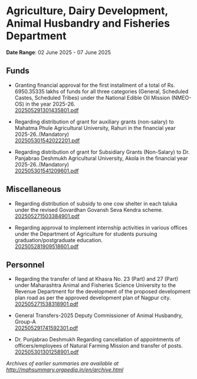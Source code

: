 # Agriculture, Dairy Development, Animal Husbandry and Fisheries Department

**Date Range**: 02 June 2025 - 07 June 2025


## Funds
- Granting financial approval for the first installment of a total of Rs. 6950.35335 lakhs of funds for all three categories (General, Scheduled Castes, Scheduled Tribes) under the National Edible Oil Mission (NMEO-OS) in the year 2025-26.\
  [202505291301435801.pdf](https://gr.maharashtra.gov.in/Site/Upload/Government%20Resolutions/English/202505291301435801.pdf)

- Regarding distribution of grant for auxiliary grants (non-salary) to Mahatma Phule Agricultural University, Rahuri in the financial year 2025-26..(Mandatory)\
  [202505301542022201.pdf](https://gr.maharashtra.gov.in/Site/Upload/Government%20Resolutions/English/202505301542022201.pdf)

- Regarding distribution of grant for Subsidiary Grants (Non-Salary) to Dr. Panjabrao Deshmukh Agricultural University, Akola in the financial year 2025-26..(Mandatory)\
  [202505301541209601.pdf](https://gr.maharashtra.gov.in/Site/Upload/Government%20Resolutions/English/202505301541209601.pdf)

## Miscellaneous
- Regarding distribution of subsidy to one cow shelter in each taluka under the revised Govardhan Govansh Seva Kendra scheme.\
  [202505271503384901.pdf](https://gr.maharashtra.gov.in/Site/Upload/Government%20Resolutions/English/202505271503384901....pdf)

- Regarding approval to implement internship activities in various offices under the Department of Agriculture for students pursuing graduation/postgraduate education.\
  [202505281909518601.pdf](https://gr.maharashtra.gov.in/Site/Upload/Government%20Resolutions/English/202505281909518601.pdf)

## Personnel
- Regarding the transfer of land at Khasra No. 23 (Part) and 27 (Part) under Maharashtra Animal and Fisheries Science University to the Revenue Department for the development of the proposed development plan road as per the approved development plan of Nagpur city.\
  [202505271538318901.pdf](https://gr.maharashtra.gov.in/Site/Upload/Government%20Resolutions/English/202505271538318901.pdf)

- General Transfers-2025 Deputy Commissioner of Animal Husbandry, Group-A\
  [202505291741592301.pdf](https://gr.maharashtra.gov.in/Site/Upload/Government%20Resolutions/English/202505291741592301.pdf)

- Dr. Punjabrao Deshmukh Regarding cancellation of appointments of officers/employees of Natural Farming Mission and transfer of posts.\
  [202505301301258901.pdf](https://gr.maharashtra.gov.in/Site/Upload/Government%20Resolutions/English/202505301301258901.pdf)


*Archives of earlier summaries are available at http://mahsummary.orgpedia.in/en/archive.html*